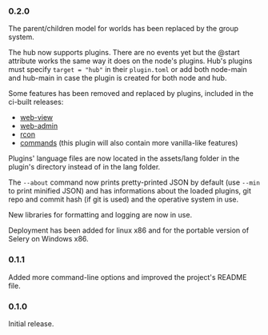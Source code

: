 ### 0.2.0

The parent/children model for worlds has been replaced by the group system.

The hub now supports plugins. There are no events yet but the @start attribute
works the same way it does on the node's plugins.
Hub's plugins must specify `target = "hub"` in their `plugin.toml` or add both
node-main and hub-main in case the plugin is created for both node and hub.

Some features has been removed and replaced by plugins, included in the ci-built
releases:
- [web-view](https://github.com/selery-plugins/web-view)
- [web-admin](https://github.com/selery-plugins/web-admin)
- [rcon](https://github.com/selery-plugins/rcon)
- [commands](https://github.com/selery-plugins/vanilla) (this plugin will also contain more vanilla-like features)

Plugins' language files are now located in the assets/lang folder in the plugin's
directory instead of in the lang folder.

The `--about` command now prints pretty-printed JSON by default (use `--min`
to print minified JSON) and has informations about the loaded plugins, git
repo and commit hash (if git is used) and the operative system in use.

New libraries for formatting and logging are now in use.

Deployment has been added for linux x86 and for the portable version
of Selery on Windows x86.

### 0.1.1

Added more command-line options and improved the project's README file.

### 0.1.0

Initial release.

